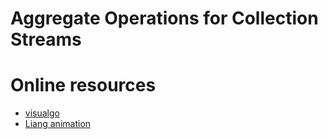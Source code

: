 # Aggregate Operations for Collection Streams


# Online resources
- [visualgo](https://visualgo.net/)
- [Liang animation](https://liveexample.pearsoncmg.com/liang/animation/animation.html)